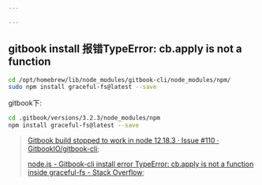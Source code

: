 ```yaml
---

---
```










## gitbook install 报错TypeError: cb.apply is not a function

```bash
cd /opt/homebrew/lib/node_modules/gitbook-cli/node_modules/npm/
sudo npm install graceful-fs@latest --save
```



gitbook下:

```bash
cd .gitbook/versions/3.2.3/node_modules/npm
npm install graceful-fs@latest --save
```

>   [Gitbook build stopped to work in node 12.18.3 · Issue #110 · GitbookIO/gitbook-cli](https://github.com/GitbookIO/gitbook-cli/issues/110#issuecomment-669640662);
>
>   [node.js - Gitbook-cli install error TypeError: cb.apply is not a function inside graceful-fs - Stack Overflow](https://stackoverflow.com/questions/64211386/gitbook-cli-install-error-typeerror-cb-apply-is-not-a-function-inside-graceful);

